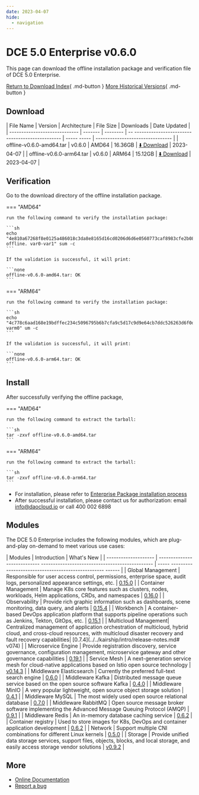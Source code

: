 ```yaml
---
date: 2023-04-07
hide:
  - navigation
---
```


# DCE 5.0 Enterprise v0.6.0

This page can download the offline installation package and verification file of DCE 5.0 Enterprise.

[Return to Download Index](../index.md#download-enterprise-package){ .md-button }
[More Historical Versions](./dce5-installer-history.md){ .md-button }

## Download

| File Name | Version | Architecture | File Size | Downloads | Date Updated |
| ----------------------------- | ------- | -------- | -- ----------------------------------------------- | ----- ----- | -------------------------------- |
| offline-v0.6.0-amd64.tar | v0.6.0 | AMD64 | 16.36GB | [:arrow_down: Download](https://qiniu-download-public.daocloud.io/DaoCloud_Enterprise/dce5/offline-v0.6.0-amd64.tar) | 2023-04-07 |
| offline-v0.6.0-arm64.tar | v0.6.0 | ARM64 | 15.12GB | [:arrow_down: Download](https://qiniu-download-public.daocloud.io/DaoCloud_Enterprise/dce5/offline-v0.6.0-arm64.tar) | 2023-04-07 |

## Verification

Go to the download directory of the offline installation package.

=== "AMD64"

    run the following command to verify the installation package:

    ```sh
    echo "4e810a67268f8e0125a486018c3da8e8165d16cd0206d6d6e0560773caf8983cfe2b0827692e3ac6efbd26345c0bbfed58139ff01affd96d525b59f7967cec5d9 offline. var0-var1" sum -c
    ```

    If the validation is successful, it will print:

    ```none
    offline-v0.6.0-amd64.tar: OK
    ```

=== "ARM64"

    run the following command to verify the installation package:

    ```sh
    echo "4c778c6aad168e19bdffec234c5096795b6b7cfa9c5d17c9d9e64cb7ddc526263d6f0d863c631e2e4cc5d205866f29a69d9a38c92b8c751af0ed1db25304ba7d4.offline-varm0" um -c
    ```

    If the validation is successful, it will print:

    ```none
    offline-v0.6.0-arm64.tar: OK
    ```

## Install

After successfully verifying the offline package,

=== "AMD64"

    run the following command to extract the tarball:

    ```sh
    tar -zxvf offline-v0.6.0-amd64.tar
    ```

=== "ARM64"

    run the following command to extract the tarball:

    ```sh
    tar -zxvf offline-v0.6.0-arm64.tar
    ```

- For installation, please refer to [Enterprise Package installation process](../../install/commercial/start-install.md)
- After successful installation, please contact us for authorization: email info@daocloud.io or call 400 002 6898

## Modules


The DCE 5.0 Enterprise includes the following modules, which are plug-and-play on-demand to meet various use cases:


| Modules | Introduction | What's New |
| -------------------- | ---------------------------- ----------------------------------------------- | ----- -------------------------------------------------- ------ |
| Global Management | Responsible for user access control, permissions, enterprise space, audit logs, personalized appearance settings, etc. | [0.15.0](../../ghippo/intro/release-notes.md#v0150) |
| Container Management | Manage K8s core features such as clusters, nodes, workloads, Helm applications, CRDs, and namespaces | [0.16.0](../../kpanda/intro/release-notes.md#v0160) |
| Observability | Provide rich graphic information such as dashboards, scene monitoring, data query, and alerts | [0.15.4](../../insight/intro/releasenote.md#v0154) |
| Workbench | A container-based DevOps application platform that supports pipeline operations such as Jenkins, Tekton, GitOps, etc. | [0.15.1](../../amamba/intro/release-notes.md#v0151) |
| Multicloud Management| Centralized management of application orchestration of multicloud, hybrid cloud, and cross-cloud resources, with multicloud disaster recovery and fault recovery capabilities| [0.7.4](../../kairship/intro/release-notes.md# v074) |
| Microservice Engine | Provide registration discovery, service governance, configuration management, microservice gateway and other governance capabilities | [0.19.1](../../skoala/intro/release-notes.md#v0191) |
| Service Mesh | A next-generation service mesh for cloud-native applications based on Istio open source technology | [v0.14.3](../../mspider/intro/release-notes.md#v0143) |
| Middleware Elasticsearch | Currently the preferred full-text search engine | [0.6.0](../../middleware/elasticsearch/release-notes.md#v060) |
| Middleware Kafka | Distributed message queue service based on the open source software Kafka | [0.4.0](../../middleware/kafka/release-notes.md#v040) |
| Middleware MinIO | A very popular lightweight, open source object storage solution | [0.4.1](../../middleware/minio/release-notes.md#v041) |
| Middleware MySQL | The most widely used open source relational database | [0.7.0](../../middleware/mysql/release-notes.md#v070) |
| Middleware RabbitMQ | Open source message broker software implementing the Advanced Message Queuing Protocol (AMQP) | [0.9.1](../../middleware/rabbitmq/release-notes.md#v091) |
| Middleware Redis | An in-memory database caching service | [0.6.2](../../middleware/redis/release-notes.md#v062) |
| Container registry | Used to store images for K8s, DevOps and container application development | [0.6.2](../../kangaroo/release-notes.md#v062) |
| Network | Support multiple CNI combinations for different Linux kernels | [0.5.0](../../network/modules/spiderpool/releasenotes.md#v050) |
| Storage | Provide unified data storage services, support files, objects, blocks, and local storage, and easily access storage vendor solutions | [v0.9.2](../../storage/hwameistor/releasenotes.md#v092) |

## More

- [Online Documentation](../../dce/index.md)
- [Report a bug](https://github.com/DaoCloud/DaoCloud-docs/issues)
